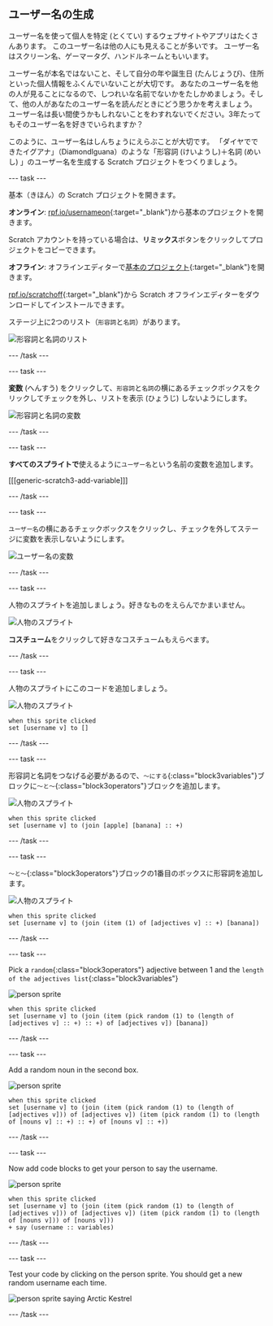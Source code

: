 ## ユーザー名の生成

ユーザー名を使って個人を特定 (とくてい) するウェブサイトやアプリはたくさんあります。 このユーザー名は他の人にも見えることが多いです。 ユーザー名はスクリーン名、ゲーマータグ、ハンドルネームともいいます。

ユーザー名が本名ではないこと、そして自分の年や誕生日 (たんじょうび)、住所といった個人情報をふくんでいないことが大切です。 あなたのユーザー名を他の人が見ることになるので、しつれいな名前でないかをたしかめましょう。そして、他の人があなたのユーザー名を読んだときにどう思うかを考えましょう。 ユーザー名は長い間使うかもしれないことをわすれないでください。3年たってもそのユーザー名を好きでいられますか？

このように、ユーザー名はしんちょうにえらぶことが大切です。 「ダイヤでできたイグアナ」（DiamondIguana）のような「形容詞 (けいようし)＋名詞 (めいし) 」のユーザー名を生成する Scratch プロジェクトをつくりましょう。

\--- task \---

基本（きほん）の Scratch プロジェクトを開きます。

**オンライン**: [rpf.io/usernameon](http://rpf.io/usernameon){:target="_blank"}から基本のプロジェクトを開きます。

Scratch アカウントを持っている場合は、**リミックス**ボタンをクリックしてプロジェクトをコピーできます。

**オフライン**: オフラインエディターで[基本のプロジェクト](http://rpf.io/p/en/username-generator-go){:target="_blank"}を開きます。

[rpf.io/scratchoff](http://rpf.io/scratchoff){:target="_blank"}から Scratch オフラインエディターをダウンロードしてインストールできます。

ステージ上に2つのリスト（`形容詞`と`名詞`）があります。

![形容詞と名詞のリスト](images/usernames-lists.png)

\--- /task \---

\--- task \---

**変数** (へんすう) をクリックして、`形容詞`と`名詞`の横にあるチェックボックスをクリックしてチェックを外し、リストを表示 (ひょうじ) しないようにします。

![形容詞と名詞の変数](images/usernames-hide.png)

\--- /task \---

\--- task \---

**すべてのスプライトで**使えるように`ユーザー名`という名前の変数を追加します。

[[[generic-scratch3-add-variable]]]

\--- /task \---

\--- task \---

`ユーザー名`の横にあるチェックボックスをクリックし、チェックを外してステージに変数を表示しないようにします。

![ユーザー名の変数](images/usernames-hide-variable.png)

\--- /task \---

\--- task \---

人物のスプライトを追加しましょう。好きなものをえらんでかまいません。

![人物のスプライト](images/usernames-person.png)

**コスチューム**をクリックして好きなコスチュームもえらべます。

\--- /task \---

\--- task \---

人物のスプライトにこのコードを追加しましょう。

![人物のスプライト](images/person-sprite.png)

```blocks3
when this sprite clicked
set [username v] to []
```

\--- /task \---

\--- task \---

形容詞と名詞をつなげる必要があるので、`〜にする`{:class="block3variables"}ブロックに`〜と〜`{:class="block3operators"}ブロックを追加します。

![人物のスプライト](images/person-sprite.png)

```blocks3
when this sprite clicked
set [username v] to (join [apple] [banana] :: +)
```

\--- /task \---

\--- task \---

`〜と〜`{:class="block3operators"}ブロックの1番目のボックスに形容詞を追加します。

![人物のスプライト](images/person-sprite.png)

```blocks3
when this sprite clicked
set [username v] to (join (item (1) of [adjectives v] :: +) [banana])
```

\--- /task \---

\--- task \---

Pick a `random`{:class="block3operators"} adjective between 1 and the `length of the adjectives list`{:class="block3variables"}

![person sprite](images/person-sprite.png)

```blocks3
when this sprite clicked
set [username v] to (join (item (pick random (1) to (length of [adjectives v] :: +) :: +) of [adjectives v]) [banana])
```

\--- /task \---

\--- task \---

Add a random noun in the second box.

![person sprite](images/person-sprite.png)

```blocks3
when this sprite clicked
set [username v] to (join (item (pick random (1) to (length of [adjectives v])) of [adjectives v]) (item (pick random (1) to (length of [nouns v] :: +) :: +) of [nouns v] :: +))
```

\--- /task \---

\--- task \---

Now add code blocks to get your person to say the username.

![person sprite](images/person-sprite.png)

```blocks3
when this sprite clicked
set [username v] to (join (item (pick random (1) to (length of [adjectives v])) of [adjectives v]) (item (pick random (1) to (length of [nouns v])) of [nouns v]))
+ say (username :: variables)
```

\--- /task \---

\--- task \---

Test your code by clicking on the person sprite. You should get a new random username each time.

![person sprite saying Arctic Kestrel](images/usernames-click.png)

\--- /task \---
